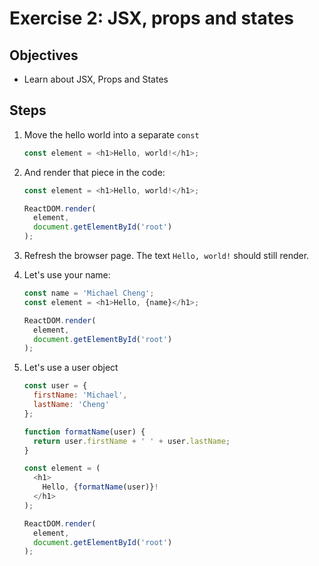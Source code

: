 # Exercise 2: JSX, props and states

## Objectives

- Learn about JSX, Props and States

## Steps

1. Move the hello world into a separate `const`

	```javascript
	const element = <h1>Hello, world!</h1>;
	```

2. And render that piece in the code:

	```javascript
	const element = <h1>Hello, world!</h1>;

	ReactDOM.render(
	  element,
	  document.getElementById('root')
	);
	```

3. Refresh the browser page. The text `Hello, world!` should still render.

4. Let's use your name:

	```javascript
	const name = 'Michael Cheng';
	const element = <h1>Hello, {name}</h1>;
	
	ReactDOM.render(
	  element,
	  document.getElementById('root')
	);
	```
	
5. Let's use a user object

	```javascript
	const user = {
	  firstName: 'Michael',
	  lastName: 'Cheng'
	};

	function formatName(user) {
	  return user.firstName + ' ' + user.lastName;
	}
	
	const element = (
	  <h1>
	    Hello, {formatName(user)}!
	  </h1>
	);
	
	ReactDOM.render(
	  element,
	  document.getElementById('root')
	);
	```